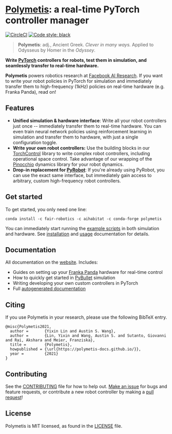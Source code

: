 # [Polymetis](https://polymetis-docs.github.io/): a real-time PyTorch controller manager

[![CircleCI](https://circleci.com/gh/facebookresearch/droidlet/tree/main.svg?style=svg&circle-token=7fadbd3989ab8e76003fd5193ad62e26686bc4a6)](https://circleci.com/gh/facebookresearch/droidlet/tree/main)
[![Code style: black](https://img.shields.io/badge/code%20style-black-000000.svg)](https://github.com/psf/black)

> **Polymetis**: adj., Ancient Greek. _Clever in many ways._ Applied to Odysseus by Homer in the _Odyssey_.

**Write [PyTorch](http://pytorch.org/) controllers for robots, test them in simulation, and seamlessly transfer to real-time hardware.**

**Polymetis** powers robotics research at [Facebook AI Research](https://ai.facebook.com/). If you want to write your robot policies in PyTorch for simulation and immediately transfer them to high-frequency (1kHz) policies on real-time hardware (e.g. Franka Panda), read on!

## Features

- **Unified simulation & hardware interface**: Write all your robot controllers just once -- immediately transfer them to real-time hardware. You can even train neural network policies using reinforcement learning in simulation and transfer them to hardware, with just a single configuration toggle.
- **Write your own robot controllers:** Use the building blocks in our [TorchControl](https://polymetis-docs.github.io/torchcontrol-doc.html) library to write complex robot controllers, including operational space control. Take advantage of our wrapping of the [Pinocchio](https://github.com/stack-of-tasks/pinocchio) dynamics library for your robot dynamics.
- **Drop-in replacement for [PyRobot](https://pyrobot.org/)**: If you're already using PyRobot, you can use the exact same interface, but immediately gain access to arbitrary, custom high-frequency robot controllers.

## Get started

To get started, you only need one line:

```
conda install -c fair-robotics -c aihabitat -c conda-forge polymetis
```

You can immediately start running the [example scripts](https://github.com/facebookresearch/droidlet/tree/main/polymetis/examples) in both simulation and hardware. See [installation](https://polymetis-docs.github.io/installation.html) and [usage](https://polymetis-docs.github.io/usage.html) documentation for details.

## Documentation

All documentation on the [website](https://polymetis-docs.github.io/). Includes:

- Guides on setting up your [Franka Panda](https://frankaemika.github.io/docs/libfranka.html) hardware for real-time control
- How to quickly get started in [PyBullet](https://github.com/bulletphysics/bullet30) simulation
- Writing developing your own custom controllers in PyTorch
- Full [autogenerated documentation](https://polymetis-docs.github.io/modules.html)

## Citing
If you use Polymetis in your research, please use the following BibTeX entry.
```
@misc{Polymetis2021,
  author =       {Yixin Lin and Austin S. Wang},
  author =       {Lin, Yixin and Wang, Austin S. and Sutanto, Giovanni and Rai, Akshara and Meier, Franziska},
  title =        {Polymetis},
  howpublished = {\url{https://polymetis-docs.github.io/}},
  year =         {2021}
}
```

## Contributing

See the [CONTRIBUTING](CONTRIBUTING.md) file for how to help out. [Make an issue](https://github.com/facebookresearch/droidlet/issues/new/choose) for bugs and feature requests, or contribute a new robot controller by making a [pull request](https://github.com/facebookresearch/droidlet/pulls)!

## License
Polymetis is MIT licensed, as found in the [LICENSE](LICENSE) file.
